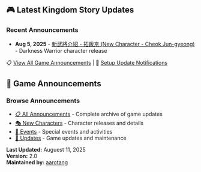 ## 🎮 Latest Kingdom Story Updates

### Recent Announcements
- **Aug 5, 2025** - [新武將介紹 - 拓跋京 (New Character - Cheok Jun-gyeong)](announcements/2025-08-cheok-jun-gyeong/) - Darkness Warrior character release

📋 [View All Game Announcements](announcements/) | 🔔 [Setup Update Notifications](.github/workflows/)



## 📰 Game Announcements

### Browse Announcements
- [📋 All Announcements](announcements/) - Complete archive of game updates
- [🎭 New Characters](announcements/#-new-characters) - Character releases and details
- [🎉 Events](announcements/#-events) - Special events and activities
- [🔧 Updates](announcements/#-maintenance--updates) - Game updates and maintenance




**Last Updated:** Auguest 11, 2025  
**Version:** 2.0  
**Maintained by:** [aarotang](https://github.com/aarotang)
